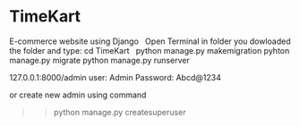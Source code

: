 # TimeKart
E-commerce website using Django
&nbsp;
Open Terminal in folder you dowloaded the folder and type:
cd TimeKart
&nbsp;
python manage.py makemigration
pyhton manage.py migrate
python manage.py runserver

127.0.0.1:8000/admin
user: Admin
Password: Abcd@1234

or create new admin using command
>>python manage.py createsuperuser
